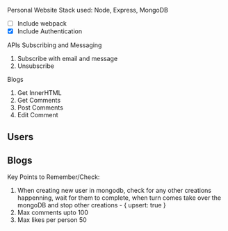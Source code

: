 Personal Website
Stack used: Node, Express, MongoDB
- [ ] Include webpack
- [x] Include Authentication

APIs
Subscribing and Messaging
1. Subscribe with email and message
3. Unsubscribe

Blogs
1. Get InnerHTML
2. Get Comments
3. Post Comments
4. Edit Comment

## Users

## Blogs

Key Points to Remember/Check:
1. When creating new user in mongodb, check for any other creations happenning, wait for them to complete, when turn comes take over the mongoDB and stop other creations - { upsert: true } 
2. Max comments upto 100
3. Max likes per person 50
